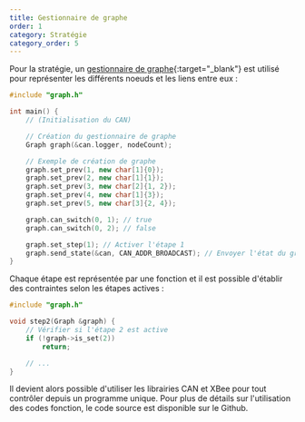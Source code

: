 ```yaml
---
title: Gestionnaire de graphe
order: 1
category: Stratégie
category_order: 5
---
```


Pour la stratégie, un [gestionnaire de graphe](https://github.com/RobotechNancy/Strategie){:target="_blank"} est utilisé pour représenter les différents noeuds et les liens entre eux :
```cpp
#include "graph.h"

int main() {
    // (Initialisation du CAN)

    // Création du gestionnaire de graphe
    Graph graph(&can.logger, nodeCount);

    // Exemple de création de graphe
    graph.set_prev(1, new char[1]{0});
    graph.set_prev(2, new char[1]{1});
    graph.set_prev(3, new char[2]{1, 2});
    graph.set_prev(4, new char[1]{3});
    graph.set_prev(5, new char[3]{2, 4});

    graph.can_switch(0, 1); // true
    graph.can_switch(0, 2); // false

    graph.set_step(1); // Activer l'étape 1
    graph.send_state(&can, CAN_ADDR_BROADCAST); // Envoyer l'état du graphe
}
```

Chaque étape est représentée par une fonction et il est possible d'établir des contraintes selon les étapes actives :
```cpp
#include "graph.h"

void step2(Graph &graph) {
    // Vérifier si l'étape 2 est active
    if (!graph->is_set(2))
        return;

    // ...
}
```

Il devient alors possible d'utiliser les librairies CAN et XBee pour tout contrôler depuis un programme unique.
Pour plus de détails sur l'utilisation des codes fonction, le code source est disponible sur le Github.
